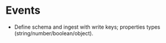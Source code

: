 # Events
- Define schema and ingest with write keys; properties types (string/number/boolean/object).

